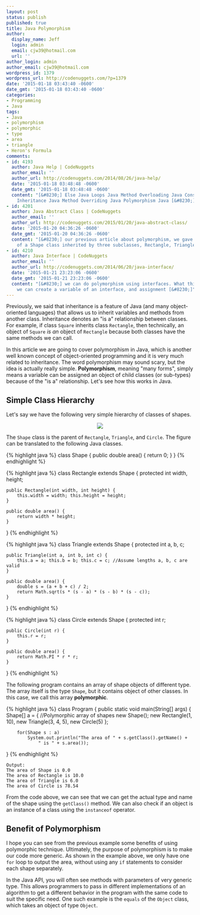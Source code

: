 ```yaml
---
layout: post
status: publish
published: true
title: Java Polymorphism
author:
  display_name: Jeff
  login: admin
  email: cjw39@hotmail.com
  url: ''
author_login: admin
author_email: cjw39@hotmail.com
wordpress_id: 1379
wordpress_url: http://codenuggets.com/?p=1379
date: '2015-01-18 03:43:40 -0600'
date_gmt: '2015-01-18 03:43:40 -0600'
categories:
- Programming
- Java
tags:
- Java
- polymorphism
- polymorphic
- type
- area
- triangle
- Heron's Formula
comments:
- id: 4193
  author: Java Help | CodeNuggets
  author_email: ''
  author_url: http://codenuggets.com/2014/08/26/java-help/
  date: '2015-01-18 03:48:48 -0600'
  date_gmt: '2015-01-18 03:48:48 -0600'
  content: "[&#8230;] Else Java Loops Java Method Overloading Java Constructor Java
    Inheritance Java Method Overriding Java Polymorphism Java [&#8230;]"
- id: 4201
  author: Java Abstract Class | CodeNuggets
  author_email: ''
  author_url: http://codenuggets.com/2015/01/20/java-abstract-class/
  date: '2015-01-20 04:36:26 -0600'
  date_gmt: '2015-01-20 04:36:26 -0600'
  content: "[&#8230;] our previous article about polymorphism, we gave an example
    of a Shape class inherited by three subclasses, Rectangle, Triangle, and [&#8230;]"
- id: 4210
  author: Java Interface | CodeNuggets
  author_email: ''
  author_url: http://codenuggets.com/2014/06/20/java-interface/
  date: '2015-01-21 23:23:06 -0600'
  date_gmt: '2015-01-21 23:23:06 -0600'
  content: "[&#8230;] we can do polymorphism using interfaces. What this mean is that
    we can create a variable of an interface, and assignment [&#8230;]"
---
```

Previously, we said that inheritance is a feature of Java (and many object-oriented languages) that allows us to inherit variables and methods from another class. Inheritance denotes an "is a" relationship between classes. For example, if class `Square` inherits class `Rectangle`, then technically, an object of `Square` <em>is an</em> object of `Rectangle` because both classes have the same methods we can call.

In this article we are going to cover polymorphism in Java, which is another well known concept of object-oriented programming and it is very much related to inheritance. The word polymorphism may sound scary, but the idea is actually really simple. **Polymorphism**, meaning "many forms", simply means a variable can be assigned an object of child classes (or sub-types) because of the "is a" relationship. Let's see how this works in Java.

## Simple Class Hierarchy

Let's say we have the following very simple hierarchy of classes of shapes.

<center><img src="http://codenuggets.com/wp-content/figures/java-polymorphism/polyshapes.png" /></center>

The `Shape` class is the parent of `Rectangle`, `Triangle`, and `Circle`. The figure can be translated to the following Java classes.

{% highlight java %}
class Shape {
    public double area() {
        return 0;
    }
}
{% endhighlight %}

{% highlight java %}
class Rectangle extends Shape {
    protected int width, height;

    public Rectangle(int width, int height) {
        this.width = width; this.height = height;
    }

    public double area() {
        return width * height;
    }
}
{% endhighlight %}

{% highlight java %}
class Triangle extends Shape {
    protected int a, b, c;

    public Triangle(int a, int b, int c) {
        this.a = a; this.b = b; this.c = c; //Assume lengths a, b, c are valid
    }

    public double area() {
        double s = (a + b + c) / 2;
        return Math.sqrt(s * (s - a) * (s - b) * (s - c));
    }
}
{% endhighlight %}

{% highlight java %}
class Circle extends Shape {
    protected int r;

    public Circle(int r) {
        this.r = r;
    }

    public double area() {
        return Math.PI * r * r;
    }
}
{% endhighlight %}

The following program contains an array of shape objects of different type. The array itself is the type `Shape`, but it contains object of other classes. In this case, we call this array **polymorphic**.

{% highlight java %}
class Program {
    public static void main(String[] args) {
        Shape[] a = {  //Polymorphic array of shapes
            new Shape();
            new Rectangle(1, 10),
            new Triangle(3, 4, 5),
            new Circle(5)
        };

        for(Shape s : a)
            System.out.println("The area of " + s.getClass().getName() +
                " is " + s.area());
}
{% endhighlight %}

```
Output:
The area of Shape is 0.0
The area of Rectangle is 10.0
The area of Triangle is 6.0
The area of Circle is 78.54
```

From the code above, we can see that we can get the actual type and name of the shape using the `getClass()` method. We can also check if an object is an instance of a class using the `instanceof` operator.

## Benefit of Polymorphism

I hope you can see from the previous example some benefits of using polymorphic technique. Ultimately, the purpose of polymorphism is to make our code more generic. As shown in the example above, we only have one `for` loop to output the area, without using any `if` statements to consider each shape separately.

In the Java API, you will often see methods with parameters of very generic type. This allows programmers to pass in different implementations of an algorithm to get a different behavior in the program with the same code to suit the specific need. One such example is the `equals` of the `Object` class, which takes an object of type `Object`.